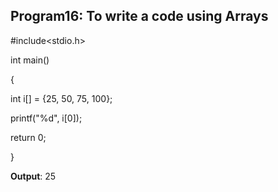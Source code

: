 ## Program16: To write a code using Arrays
#include<stdio.h>

int main()

{ 

int i[] = {25, 50, 75, 100};

printf("%d", i[0]); 

return 0;

}

**Output**: 25 
